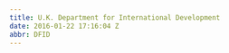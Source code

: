 ```yaml
---
title: U.K. Department for International Development
date: 2016-01-22 17:16:04 Z
abbr: DFID
---
```


